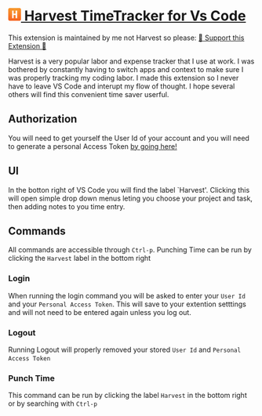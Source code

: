 # <a href="https://github.com/joshuashoemaker/harvest-vscode"> <img alt="brightScreen" src="./harvestLogo.png" width="26px" /> Harvest TimeTracker for Vs Code </a>

This extension is maintained by me not Harvest so please:
[🧡 Support this Extension 🧡](https://github.com/sponsors/joshuashoemaker/)

Harvest is a very popular labor and expense tracker that I use at work. I was bothered by constantly having to switch apps and context to make sure I was properly tracking my coding labor. I made this extension so I never have to leave VS Code and interupt my flow of thought. I hope several others will find this convenient time saver userful.

## Authorization

You will need to get yourself the User Id of your account and you will need to generate a personal Access Token [by going here!](https://id.getharvest.com/developers)

## UI

In the botton right of VS Code you will find the label `Harvest'. Clicking this will open simple drop down menus leting you choose your project and task, then adding notes to you time entry.

## Commands

All commands are accessible through `Ctrl-p`. Punching Time can be run by clicking the `Harvest` label in the bottom right

### Login

When running the login command you will be asked to enter your `User Id` and your `Personal Access Token`. This will save to your extention setttings and will not need to be entered again unless you log out.

### Logout

Running Logout will properly removed your stored `User Id` and `Personal Access Token`

### Punch Time

This command can be run by clicking the label `Harvest` in the bottom right or by searching with `Ctrl-p`


